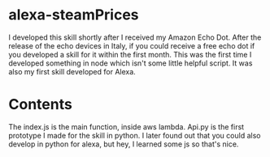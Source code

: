 # alexa-steamPrices
I developed this skill shortly after I received my Amazon Echo Dot. 
After the release of the echo devices in Italy, if you could receive a free echo dot if you developed a skill for it within the first month. 
This was the first time I developed something in node which isn't some little helpful script. 
It was also my first skill developed for Alexa.

# Contents

The index.js is the main function, inside aws lambda.
Api.py is the first prototype I made for the skill in python. I later found out that you could also develop in python for alexa, but hey, I learned some js so that's nice.
